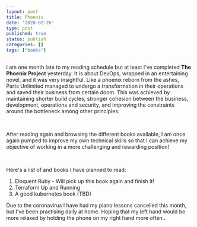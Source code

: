 ```yaml
---
layout: post
title: Phoenix
date: '2020-02-26'
type: post
published: true
status: publish
categories: []
tags: ["books"]
---
```

I am one month late to my reading schedule but at least I've completed **The Phoenix Project** yesterday. It is about DevOps, wrapped in an entertaining novel, and it was very insightful. Like a phoenix reborn from the ashes, Parts Unlimited managed to undergo a transformation in their operations and saved their business from certain doom. This was achieved by maintaining shorter build cycles, stronger cohesion between the business, development, operations and security, and improving the constraints around the bottleneck among other principles.

&nbsp;

After reading again and browsing the different books available, I am once again pumped to improve my own technical skills so that I can achieve my objective of working in a more challenging and rewarding position!

&nbsp;

Here's a list of and books I have planned to read:

1. Eloquent Ruby - Will pick up this book again and finish it!
2. Terraform Up and Running
3. A good kubernetes book (TBD)

Due to the coronavirus I have had my piano lessons cancelled this month, but I've been practising daily at home. Hoping that my left hand would be more relaxed by holding the phone on my right hand more often..
